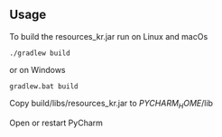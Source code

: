 ## Usage

To build the resources_kr.jar run on Linux and macOs
```
./gradlew build
```

or on Windows

```
gradlew.bat build
```

Copy build/libs/resources_kr.jar to $PYCHARM_HOME$/lib


Open or restart PyCharm
